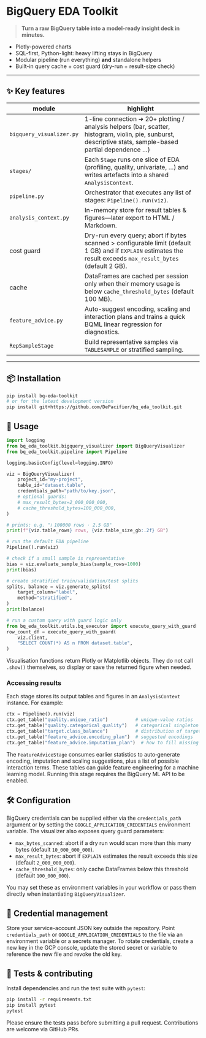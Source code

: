 # BigQuery EDA Toolkit

> **Turn a raw BigQuery table into a model-ready insight deck in minutes.**

* Plotly-powered charts  
* SQL-first, Python-light: heavy lifting stays in BigQuery  
* Modular pipeline (run everything) **and** standalone helpers  
* Built-in query cache + cost guard (dry-run + result-size check)

---

## ✨ Key features

| module | highlight |
|--------|-----------|
| `bigquery_visualizer.py` | 1-line connection ➜ 20+ plotting / analysis helpers (bar, scatter, histogram, violin, pie, sunburst, descriptive stats, sample-based partial dependence …) |
| `stages/` | Each `Stage` runs one slice of EDA (profiling, quality, univariate, …) and writes artefacts into a shared `AnalysisContext`. |
| `pipeline.py` | Orchestrator that executes any list of stages: `Pipeline().run(viz)`. |
| `analysis_context.py` | In-memory store for result tables & figures—later export to HTML / Markdown. |
| cost guard | Dry-run every query; abort if bytes scanned > configurable limit (default 1 GB) and if `EXPLAIN` estimates the result exceeds `max_result_bytes` (default 2 GB). |
| cache | DataFrames are cached per session only when their memory usage is below `cache_threshold_bytes` (default 100 MB). |
| `feature_advice.py` | Auto-suggest encoding, scaling and interaction plans and trains a quick BQML linear regression for diagnostics. |
| `RepSampleStage` | Build representative samples via `TABLESAMPLE` or stratified sampling. |

---

## 📦 Installation

```bash
pip install bq-eda-toolkit
# or for the latest development version
pip install git+https://github.com/DePacifier/bq_eda_toolkit.git
```

## 🚀 Usage

```python
import logging
from bq_eda_toolkit.bigquery_visualizer import BigQueryVisualizer
from bq_eda_toolkit.pipeline import Pipeline

logging.basicConfig(level=logging.INFO)

viz = BigQueryVisualizer(
    project_id="my-project",
    table_id="dataset.table",
    credentials_path="path/to/key.json",
    # optional guards:
    # max_result_bytes=2_000_000_000,
    # cache_threshold_bytes=100_000_000,
)

# prints: e.g. "ℹ️ 100000 rows · 2.5 GB"
print(f"{viz.table_rows} rows, {viz.table_size_gb:.2f} GB")

# run the default EDA pipeline
Pipeline().run(viz)

# check if a small sample is representative
bias = viz.evaluate_sample_bias(sample_rows=1000)
print(bias)

# create stratified train/validation/test splits
splits, balance = viz.generate_splits(
    target_column="label",
    method="stratified",
)
print(balance)

# run a custom query with guard logic only
from bq_eda_toolkit.utils.bq_executor import execute_query_with_guard
row_count_df = execute_query_with_guard(
    viz.client,
    "SELECT COUNT(*) AS n FROM dataset.table",
)
```

Visualisation functions return Plotly or Matplotlib objects. They do not call
``.show()`` themselves, so display or save the returned figure when needed.

### Accessing results

Each stage stores its output tables and figures in an `AnalysisContext` instance.
For example:

```python
ctx = Pipeline().run(viz)
ctx.get_table("quality.unique_ratio")          # unique-value ratios
ctx.get_table("quality.categorical_quality")   # categorical singleton stats
ctx.get_table("target.class_balance")          # distribution of target classes
ctx.get_table("feature_advice.encoding_plan")  # suggested encodings
ctx.get_table("feature_advice.imputation_plan")  # how to fill missing values
```

The `FeatureAdviceStage` consumes earlier statistics to auto‑generate
encoding, imputation and scaling suggestions, plus a list of possible
interaction terms. These tables can guide feature engineering for a
machine learning model.
Running this stage requires the BigQuery ML API to be enabled.

## 🛠️ Configuration

BigQuery credentials can be supplied either via the `credentials_path` argument or by setting the `GOOGLE_APPLICATION_CREDENTIALS` environment variable. The visualizer also exposes query guard parameters:

- `max_bytes_scanned`: abort if a dry run would scan more than this many bytes (default `10_000_000_000`).
- `max_result_bytes`: abort if `EXPLAIN` estimates the result exceeds this size (default `2_000_000_000`).
- `cache_threshold_bytes`: only cache DataFrames below this threshold (default `100_000_000`).

You may set these as environment variables in your workflow or pass them directly when instantiating `BigQueryVisualizer`.

## 🔐 Credential management

Store your service-account JSON key outside the repository. Point `credentials_path` or `GOOGLE_APPLICATION_CREDENTIALS` to the file via an environment variable or a secrets manager. To rotate credentials, create a new key in the GCP console, update the stored secret or variable to reference the new file and revoke the old key.

## 🧪 Tests & contributing

Install dependencies and run the test suite with `pytest`:

```bash
pip install -r requirements.txt
pip install pytest
pytest
```

Please ensure the tests pass before submitting a pull request. Contributions are welcome via GitHub PRs.


